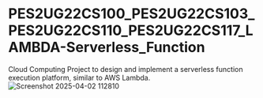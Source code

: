 # PES2UG22CS100_PES2UG22CS103_PES2UG22CS110_PES2UG22CS117_LAMBDA-Serverless_Function
Cloud Computing Project to design and implement a serverless function execution platform, similar to AWS Lambda.
![Screenshot 2025-04-02 112810](https://github.com/user-attachments/assets/8ff395b2-e06a-4f8e-ac3d-e78ef1c74fe2)
